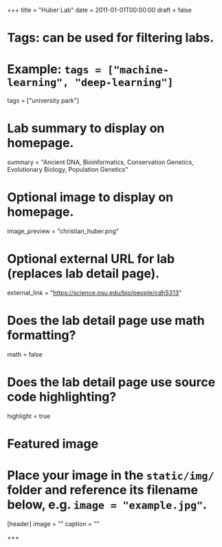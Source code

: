 +++
title = "Huber Lab"
date = 2011-01-01T00:00:00
draft = false

# Tags: can be used for filtering labs.
# Example: `tags = ["machine-learning", "deep-learning"]`
tags = ["university park"]

# Lab summary to display on homepage.
summary = "Ancient DNA, Bioinformatics, Conservation Genetics, Evolutionary Biology, Population Genetics"

# Optional image to display on homepage.
image_preview = "christian_huber.png"

# Optional external URL for lab (replaces lab detail page).
external_link = "https://science.psu.edu/bio/people/cdh5313"

# Does the lab detail page use math formatting?
math = false

# Does the lab detail page use source code highlighting?
highlight = true

# Featured image
# Place your image in the `static/img/` folder and reference its filename below, e.g. `image = "example.jpg"`.
[header]
image = ""
caption = ""

+++
